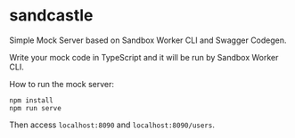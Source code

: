 # sandcastle

Simple Mock Server based on Sandbox Worker CLI and Swagger Codegen.

Write your mock code in TypeScript and it will be run by Sandbox Worker CLI.

How to run the mock server:

```
npm install
npm run serve
```

Then access `localhost:8090` and `localhost:8090/users`.
